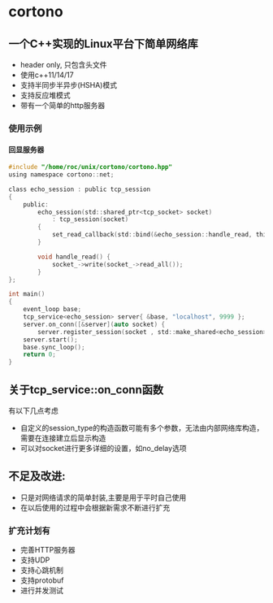 # cortono

## 一个C++实现的Linux平台下简单网络库

* header only, 只包含头文件
* 使用c++11/14/17
* 支持半同步半异步(HSHA)模式
* 支持反应堆模式
* 带有一个简单的http服务器


### 使用示例

#### 回显服务器

```c
#include "/home/roc/unix/cortono/cortono.hpp"
using namespace cortono::net;

class echo_session : public tcp_session
{
    public:
        echo_session(std::shared_ptr<tcp_socket> socket)
            : tcp_session(socket)
        {
            set_read_callback(std::bind(&echo_session::handle_read, this));
        }

        void handle_read() {
            socket_->write(socket_->read_all());
        }
};

int main()
{
    event_loop base;
    tcp_service<echo_session> server{ &base, "localhost", 9999 };
    server.on_conn([&server](auto socket) {
        server.register_session(socket , std::make_shared<echo_session>(socket)); });
    server.start();
    base.sync_loop();
    return 0;
}
```

## 关于tcp_service::on_conn函数

有以下几点考虑

* 自定义的session_type的构造函数可能有多个参数，无法由内部网络库构造，需要在连接建立后显示构造
* 可以对socket进行更多详细的设置，如no_delay选项


## 不足及改进:

* 只是对网络请求的简单封装,主要是用于平时自己使用
* 在以后使用的过程中会根据新需求不断进行扩充

### 扩充计划有

* 完善HTTP服务器
* 支持UDP
* 支持心跳机制
* 支持protobuf
* 进行并发测试
